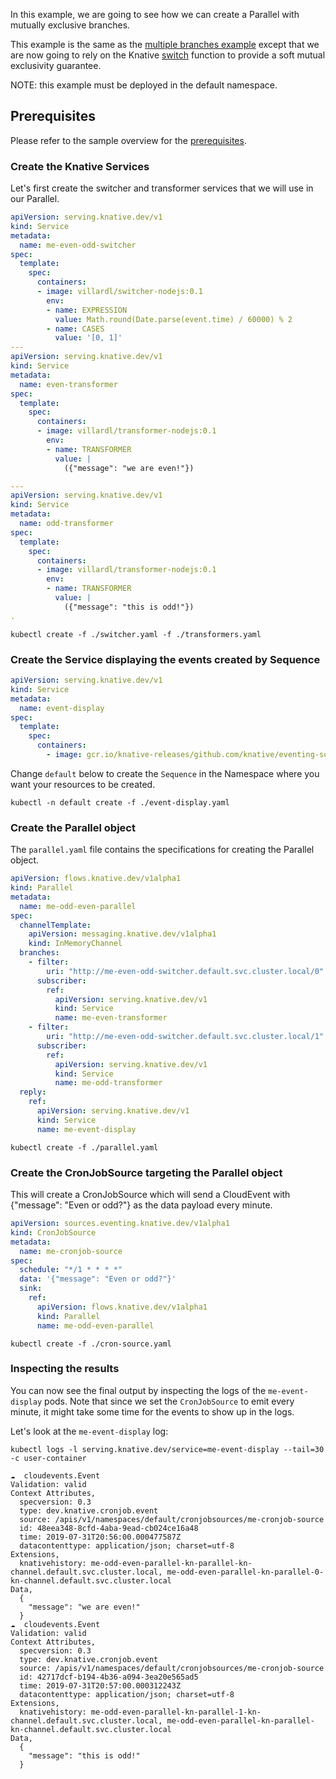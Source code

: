 In this example, we are going to see how we can create a Parallel with mutually
exclusive branches.

This example is the same as the
[multiple branches example](../multiple-branches/README.md) except that we are
now going to rely on the Knative
[switch](https://github.com/lionelvillard/knative-functions#switch) function to
provide a soft mutual exclusivity guarantee.

NOTE: this example must be deployed in the default namespace.

## Prerequisites

Please refer to the sample overview for the [prerequisites](../README.md).

### Create the Knative Services

Let's first create the switcher and transformer services that we will use in our
Parallel.

```yaml
apiVersion: serving.knative.dev/v1
kind: Service
metadata:
  name: me-even-odd-switcher
spec:
  template:
    spec:
      containers:
      - image: villardl/switcher-nodejs:0.1
        env:
        - name: EXPRESSION
          value: Math.round(Date.parse(event.time) / 60000) % 2
        - name: CASES
          value: '[0, 1]'
---
apiVersion: serving.knative.dev/v1
kind: Service
metadata:
  name: even-transformer
spec:
  template:
    spec:
      containers:
      - image: villardl/transformer-nodejs:0.1
        env:
        - name: TRANSFORMER
          value: |
            ({"message": "we are even!"})

---
apiVersion: serving.knative.dev/v1
kind: Service
metadata:
  name: odd-transformer
spec:
  template:
    spec:
      containers:
      - image: villardl/transformer-nodejs:0.1
        env:
        - name: TRANSFORMER
          value: |
            ({"message": "this is odd!"})
.
```

```shell
kubectl create -f ./switcher.yaml -f ./transformers.yaml
```

### Create the Service displaying the events created by Sequence

```yaml
apiVersion: serving.knative.dev/v1
kind: Service
metadata:
  name: event-display
spec:
  template:
    spec:
      containers:
        - image: gcr.io/knative-releases/github.com/knative/eventing-sources/cmd/event_display
```

Change `default` below to create the `Sequence` in the Namespace where you want
your resources to be created.

```shell
kubectl -n default create -f ./event-display.yaml
```

### Create the Parallel object

The `parallel.yaml` file contains the specifications for creating the Parallel
object.

```yaml
apiVersion: flows.knative.dev/v1alpha1
kind: Parallel
metadata:
  name: me-odd-even-parallel
spec:
  channelTemplate:
    apiVersion: messaging.knative.dev/v1alpha1
    kind: InMemoryChannel
  branches:
    - filter:
        uri: "http://me-even-odd-switcher.default.svc.cluster.local/0"
      subscriber:
        ref:
          apiVersion: serving.knative.dev/v1
          kind: Service
          name: me-even-transformer
    - filter:
        uri: "http://me-even-odd-switcher.default.svc.cluster.local/1"
      subscriber:
        ref:
          apiVersion: serving.knative.dev/v1
          kind: Service
          name: me-odd-transformer
  reply:
    ref:
      apiVersion: serving.knative.dev/v1
      kind: Service
      name: me-event-display
```

```shell
kubectl create -f ./parallel.yaml
```

### Create the CronJobSource targeting the Parallel object

This will create a CronJobSource which will send a CloudEvent with {"message":
"Even or odd?"} as the data payload every minute.

```yaml
apiVersion: sources.eventing.knative.dev/v1alpha1
kind: CronJobSource
metadata:
  name: me-cronjob-source
spec:
  schedule: "*/1 * * * *"
  data: '{"message": "Even or odd?"}'
  sink:
    ref:
      apiVersion: flows.knative.dev/v1alpha1
      kind: Parallel
      name: me-odd-even-parallel
```

```shell
kubectl create -f ./cron-source.yaml
```

### Inspecting the results

You can now see the final output by inspecting the logs of the
`me-event-display` pods. Note that since we set the `CronJobSource` to emit
every minute, it might take some time for the events to show up in the logs.

Let's look at the `me-event-display` log:

```shell
kubectl logs -l serving.knative.dev/service=me-event-display --tail=30 -c user-container

☁️  cloudevents.Event
Validation: valid
Context Attributes,
  specversion: 0.3
  type: dev.knative.cronjob.event
  source: /apis/v1/namespaces/default/cronjobsources/me-cronjob-source
  id: 48eea348-8cfd-4aba-9ead-cb024ce16a48
  time: 2019-07-31T20:56:00.000477587Z
  datacontenttype: application/json; charset=utf-8
Extensions,
  knativehistory: me-odd-even-parallel-kn-parallel-kn-channel.default.svc.cluster.local, me-odd-even-parallel-kn-parallel-0-kn-channel.default.svc.cluster.local
Data,
  {
    "message": "we are even!"
  }
☁️  cloudevents.Event
Validation: valid
Context Attributes,
  specversion: 0.3
  type: dev.knative.cronjob.event
  source: /apis/v1/namespaces/default/cronjobsources/me-cronjob-source
  id: 42717dcf-b194-4b36-a094-3ea20e565ad5
  time: 2019-07-31T20:57:00.000312243Z
  datacontenttype: application/json; charset=utf-8
Extensions,
  knativehistory: me-odd-even-parallel-kn-parallel-1-kn-channel.default.svc.cluster.local, me-odd-even-parallel-kn-parallel-kn-channel.default.svc.cluster.local
Data,
  {
    "message": "this is odd!"
  }
```
